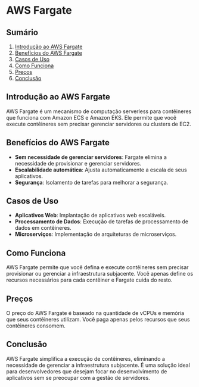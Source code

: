 # AWS Fargate

## Sumário
1. [Introdução ao AWS Fargate](#introdução-ao-aws-fargate)
2. [Benefícios do AWS Fargate](#benefícios-do-aws-fargate)
3. [Casos de Uso](#casos-de-uso)
4. [Como Funciona](#como-funciona)
5. [Preços](#preços)
6. [Conclusão](#conclusão)

## Introdução ao AWS Fargate
AWS Fargate é um mecanismo de computação serverless para contêineres que funciona com Amazon ECS e Amazon EKS. Ele permite que você execute contêineres sem precisar gerenciar servidores ou clusters de EC2.

## Benefícios do AWS Fargate
- **Sem necessidade de gerenciar servidores**: Fargate elimina a necessidade de provisionar e gerenciar servidores.
- **Escalabilidade automática**: Ajusta automaticamente a escala de seus aplicativos.
- **Segurança**: Isolamento de tarefas para melhorar a segurança.

## Casos de Uso
- **Aplicativos Web**: Implantação de aplicativos web escaláveis.
- **Processamento de Dados**: Execução de tarefas de processamento de dados em contêineres.
- **Microserviços**: Implementação de arquiteturas de microserviços.

## Como Funciona
AWS Fargate permite que você defina e execute contêineres sem precisar provisionar ou gerenciar a infraestrutura subjacente. Você apenas define os recursos necessários para cada contêiner e Fargate cuida do resto.

## Preços
O preço do AWS Fargate é baseado na quantidade de vCPUs e memória que seus contêineres utilizam. Você paga apenas pelos recursos que seus contêineres consomem.

## Conclusão
AWS Fargate simplifica a execução de contêineres, eliminando a necessidade de gerenciar a infraestrutura subjacente. É uma solução ideal para desenvolvedores que desejam focar no desenvolvimento de aplicativos sem se preocupar com a gestão de servidores.
